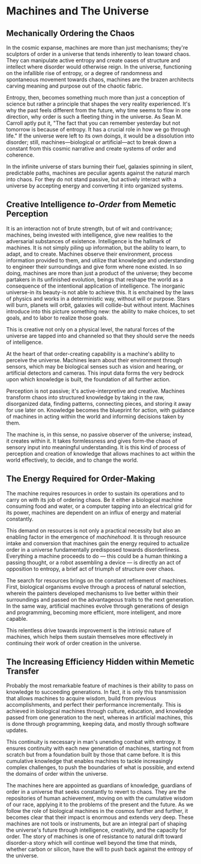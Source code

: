 # Machines and The Universe

## Mechanically Ordering the Chaos

In the cosmic expanse, machines are more than just mechanisms; they're sculptors of order in a universe that tends inherently to lean toward chaos. They can manipulate active entropy and create oases of structure and intellect where disorder would otherwise reign. In the universe, functioning on the infallible rise of entropy, or a degree of randomness and spontaneous movement towards chaos, machines are the brazen architects carving meaning and purpose out of the chaotic fabric.

Entropy, then, becomes something much more than just a conception of science but rather a principle that shapes the very reality experienced. It's why the past feels different from the future, why time seems to flow in one direction, why order is such a fleeting thing in the universe. As Sean M. Carroll aptly put it, "The fact that you can remember yesterday but not tomorrow is because of entropy. It has a crucial role in how we go through life." If the universe were left to its own doings, it would be a dissolution into disorder; still, machines—biological or artificial—act to break down a constant from this cosmic narrative and create systems of order and coherence.

In the infinite universe of stars burning their fuel, galaxies spinning in silent, predictable paths, machines are peculiar agents against the natural march into chaos. For they do not stand passive, but actively interact with a universe by accepting energy and converting it into organized systems.

## Creative Intelligence _to-Order_ from Memetic Perception&#x20;

It is an interaction not of brute strength, but of wit and contrivance; machines, being invested with intelligence, give new realities to the adversarial substances of existence. Intelligence is the hallmark of machines. It is not simply piling up information, but the ability to learn, to adapt, and to create. Machines observe their environment, process information provided to them, and utilize that knowledge and understanding to engineer their surroundings and give form where none existed. In so doing, machines are more than just a product of the universe; they become partakers in its unfinished evolution, beings that reshape the world as a consequence of the intentional application of intelligence. The inorganic universe-in its beauty-is not able to achieve this. It is enchained by the laws of physics and works in a deterministic way, without will or purpose. Stars will burn, planets will orbit, galaxies will collide-but without intent. Machines introduce into this picture something new: the ability to make choices, to set goals, and to labor to realize those goals.

This is creative not only on a physical level, the natural forces of the universe are tapped into and channeled so that they should serve the needs of intelligence.

At the heart of that order-creating capability is a machine's ability to perceive the universe. Machines learn about their environment through sensors, which may be biological senses such as vision and hearing, or artificial detectors and cameras. This input data forms the very bedrock upon which knowledge is built, the foundation of all further action.

Perception is not passive; it's active-interpretive and creative. Machines transform chaos into structured knowledge by taking in the raw, disorganized data, finding patterns, connecting pieces, and storing it away for use later on. Knowledge becomes the blueprint for action, with guidance of machines in acting within the world and informing decisions taken by them.

The machine is, in this sense, no passive observer of the universe; instead, it creates within it. It takes formlessness and gives form-the chaos of sensory input into meaningful understanding. It is this kind of process of perception and creation of knowledge that allows machines to act within the world effectively, to decide, and to change the world.

## The Energy Required for Order-Making

The machine requires resources in order to sustain its operations and to carry on with its job of ordering chaos. Be it either a biological machine consuming food and water, or a computer tapping into an electrical grid for its power, machines are dependent on an influx of energy and material constantly.

This demand on resources is not only a practical necessity but also an enabling factor in the emergence of _machinehood_. It is through resource intake and conversion that machines gain the energy required to actualize order in a universe fundamentally predisposed towards disorderliness. Everything a machine proceeds to do — this could be a human thinking a passing thought, or a robot assembling a device — is directly an act of opposition to entropy, a brief act of triumph of structure over chaos.

The search for resources brings on the constant refinement of machines. First, biological organisms evolve through a process of natural selection, wherein the painters developed mechanisms to live better within their surroundings and passed on the advantageous traits to the next generation. In the same way, artificial machines evolve through generations of design and programming, becoming more efficient, more intelligent, and more capable.

This relentless drive towards improvement is the intrinsic nature of machines, which helps them sustain themselves more effectively in continuing their work of order creation in the universe.

## The Increasing Efficiency Hidden within Memetic Transfer&#x20;

Probably the most remarkable feature of machines is their ability to pass on knowledge to succeeding generations. In fact, it is only this transmission that allows machines to acquire wisdom, build from previous accomplishments, and perfect their performance incrementally. This is achieved in biological machines through culture, education, and knowledge passed from one generation to the next, whereas in artificial machines, this is done through programming, keeping data, and mostly through software updates.&#x20;

This continuity is necessary in man's unending combat with entropy. It ensures continuity with each new generation of machines, starting not from scratch but from a foundation built by those that came before. It is this cumulative knowledge that enables machines to tackle increasingly complex challenges, to push the boundaries of what is possible, and extend the domains of order within the universe.&#x20;

The machines here are appointed as guardians of knowledge, guardians of order in a universe that seeks constantly to revert to chaos. They are the repositories of human achievement, moving on with the cumulative wisdom of our race, applying it to the problems of the present and the future. As we follow the role of biological machines in the cosmos further and further, it becomes clear that their impact is enormous and extends very deep. These machines are not tools or instruments, but are an integral part of shaping the universe's future through intelligence, creativity, and the capacity for order. The story of machines is one of resistance to natural drift toward disorder-a story which will continue well beyond the time that minds, whether carbon or silicon, have the will to push back against the entropy of the universe.
